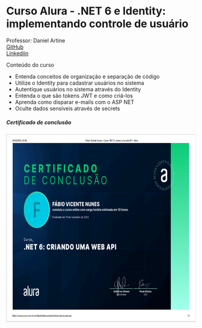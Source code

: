# Curso Alura - .NET 6 e Identity: implementando controle de usuário

 Professor: Daniel Artine<br>
 [GitHub](https://github.com/danielartine)<br>
 [Linkediin](https://www.linkedin.com/search/results/all/?fetchDeterministicClustersOnly=true&heroEntityKey=urn%3Ali%3Afsd_profile%3AACoAABcpws4BMNGWKCfL_RvCTYOd3JnlmeUoS1M&keywords=daniel%20artine&origin=RICH_QUERY_SUGGESTION&position=1&searchId=34bab6c1-c87b-4851-a974-d1f470021277&sid=.9e&spellCorrectionEnabled=false)<br>

Conteúdo do curso

- Entenda conceitos de organização e separação de código
- Utilize o Identity para cadastrar usuários no sistema
- Autentique usuários no sistema através do Identity
- Entenda o que são tokens JWT e como criá-los
- Aprenda como disparar e-mails com o ASP NET
- Oculte dados sensíveis através de secrets

##### Certificado de conclusão<br>

<img align="center" alt="Dev-HTML" height="500em" src="https://github.com/FabioNunesDEV/Alura-Curso-NET6-criando-uma-web-API/blob/main/Certificado/Captura%20de%20tela%202024-02-29%20223805.png">
